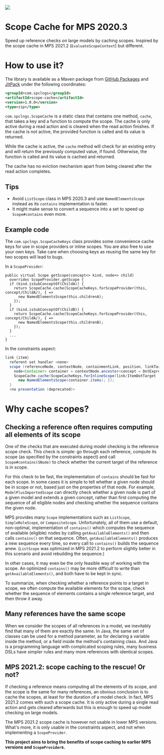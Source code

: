 [![](https://jitpack.io/v/com.spclngs/scope-cache.svg)](https://jitpack.io/#com.spclngs/scope-cache)

# Scope Cache for MPS 2020.3

Speed up reference checks on large models by caching scopes. Inspired by the scope cache in MPS 2021.2
(`EvaluateScopeContext`) but different.

# How to use it?

The library is available as a Maven package from
[GitHub Packages](https://github.com/orgs/specificlanguages/packages?repo_name=scope-cache) and
[JitPack](https://jitpack.io/#com.spclngs/scope-cache) under the
following coordinates:

```xml
<groupId>com.spclngs</groupId>
<artifactId>scope-cache</artifactId>
<version>1.0.0</version>
<type>zip</type>
```

`com.spclngs.ScopeCache` is a static class that contains one method, `cache`, that takes a key and a function to compute
the scope. The cache is only active during a read action and is cleared when the read action finishes. If the cache is
not active, the provided function is called and its value is returned.

While the cache is active, the `cache` method will check for an existing entry and will return the previously computed
value, if found. Otherwise, the function is called and its value is cached and returned.

The cache has no eviction mechanism apart from being cleared after the read action completes.

## Tips

* Avoid `ListScope` class in MPS 2020.3 and use `NamedElementsScope` instead as its `contains` implementation is faster.
* It might make sense to convert a sequence into a set to speed up `Scope#contains` even more.

## Example code

The `com.spclngs.ScopeCacheKeys` class provides some convenience cache keys for use in scope providers or inline scopes.
You are also free to use your own keys. Take care when choosing keys as reusing the same key for two scopes will lead to
bugs.

In a `ScopeProvider`:

```
public virtual Scope getScope(concept<> kind, node<> child) 
  overrides ScopeProvider.getScope { 
  if (kind.isSubConceptOf(ChildA)) { 
    return ScopeCache.cache(ScopeCacheKeys.forScopeProvider(this, concept/ChildA/), { => 
      new NamedElementsScope(this.childrenA); 
    });
  }
  if (kind.isSubConceptOf(ChildB)) { 
    return ScopeCache.cache(ScopeCacheKeys.forScopeProvider(this, concept/ChildA/), { => 
      new NamedElementsScope(this.childrenB); 
    });
  }
  ...
}
```

In the constraints aspect:

```java
link {item} 
  referent set handler <none> 
  scope (referenceNode, contextNode, containmentLink, position, linkTarget)->Scope {
    node<Container> container = contextNode.ancestor<concept = DotExpression, +>.expr.type:ContainerType.container; 
    ScopeCache.cache(ScopeCacheKeys.forInlineScope(link/ItemDotTarget : item/, container), { =>
      new NamedElementsScope(container.items); }); 
  } 
  <no presentation (deprecated)> 
```

# Why cache scopes?

## Checking a reference often requires computing all elements of its scope

One of the checks that are executed during model checking is the reference scope check. This check is simple: go through
each reference, compute its scope (as specified by the constraints aspect) and call `Scope#contains(SNode)` to check
whether the current target of the reference is in scope.

For this check to be fast, the implementation of `contains` should be fast for each scope. In some cases it is simple
to tell whether a given node should be in scope or not, based just on the properties of that node. For example,
`ModelPlusImportedScope` can directly check whether a given node is part of a given model and extends a given concept,
rather than first computing the sequence of all eligible nodes and checking whether the sequence contains the given
node.

MPS provides many `Scope` implementations such as `ListScope`, `SimpleRoleScope`, or `CompositeScope`. Unfortunately,
all of them use a default, non-optimal, implementation of `contains()` which computes the sequence of available
(eligible) nodes by calling `getAvailableElements()` and then calls `contains()` on that sequence. Often,
`getAvailableElements()` produces a new sequence every time, so every call to `contains()` builds the sequence anew.
(`ListScope` was optimized in MPS 2021.2 to perform slightly better in this scenario and avoid rebuilding the sequence.)

In other cases, it may even be the only feasible way of working with the scope. An optimized `contains()` may be more
difficult to write than `getAvailableElements()`, and both have to be kept in sync.

To summarize, when checking whether a reference points to a target in scope, we often compute the available elements for
the scope, check whether the sequence of elements contains a single reference target, and then throw it away.

## Many references have the same scope

When we consider the scopes of all references in a model, we inevitably find that many of them are exactly the same.
In Java, the same set of classes can be used for a method parameter, as for declaring a variable inside the method, or
a field inside the method's containing class. And Java is a programming language with complicated scoping rules, many
business DSLs have simpler rules and many more references with identical scopes.

## MPS 2021.2: scope caching to the rescue! Or not?

If checking a reference means computing all the elements of its scope, and the scope is the same for many references,
an obvious conclusion is to cache the scopes, at least for the duration of a model check. In fact, MPS 2021.2 comes
with such a scope cache. It is only active during a single read action and gets cleared afterwards but this is enough
to speed up model checking on large models.

The MPS 2021.2 scope cache is however not usable in lower MPS versions. What's more, it is only usable in the
constraints aspect, and not when implementing a `ScopeProvider`.

**This project aims to bring the benefits of scope caching to earlier MPS versions and `ScopeProvider`s.**
